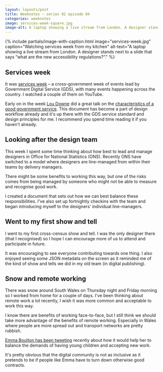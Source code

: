 ```yaml
---
layout: layouts/post
title: Weeknotes – series 02 episode 04
categories: weeknotes
image: services-week-square.jpg
image-alt: A laptop showing a live stream from London. A designer stands next to a slide that says “what are the new accessibility regulations?”.
---
```


{% include partials/image-with-caption.html
  image="services-week.jpg"
  caption="Watching services week from my kitchen"
  alt-text="A laptop showing a live stream from London. A designer stands next to a slide that says “what are the new accessibility regulations?”."
  %}

## Services week

It was [services week](https://gds.blog.gov.uk/2019/02/01/in-case-you-missed-it-what-happened-during-services-week/) – a cross-government week of events lead by Government Digital Service (GDS), with many events happening across the country. I watched a couple of them on YouTube.

Early on in the week [Lou Downe](https://twitter.com/LouiseDowne) did a great talk on the [characteristics of a good government service](https://www.gov.uk/service-manual/design/introduction-designing-government-services). This document has become a part of design workflow already and it's up there with the GDS service standard and design principles for me. I recommend you spend time reading it if you haven't already.

## Looking after the design team

This week I spent some time thinking about how best to lead and manage designers in Office for National Statistics (ONS). Recently ONS have switched to a model where designers are line-managed from within their teams by delivery managers.

There might be some benefits to working this way, but one of the risks comes from being managed by someone who might not be able to measure and recognise good work.

I created a document that sets out how we can best balance these responsibilities. I've also set up fortnightly checkins with the team and began introducing myself to the designers' individual line-managers.

## Went to my first show and tell

I went to my first cross-census show and tell. I was the only designer there (that I recognised) so I hope I can encourage more of us to attend and participate in future.

It was encouraging to see everyone contributing towards one thing. I also enjoyed seeing some JSON metadata on the screen as it reminded me of the kind of show and tells we did in my old team (in digital publishing).

## Snow and remote working

There was snow around South Wales on Thursday night and Friday morning so I worked from home for a couple of days. I've been thinking about remote work a lot recently, I wish it was more common and acceptable to work this way.

I know there are benefits of working face-to-face, but I still think we should take more advantage of the benefits of remote working. Especially in Wales where people are more spread out and transport networks are pretty rubbish.

[Emma Boulton has been tweeting](https://twitter.com/emmaboulton/status/1090587439838777345) recently about how it would help her to balance the demands of having young children and accepting new work.

It's pretty obvious that the digital community is not as inclusive as it pretends to be if people like Emma have to turn down otherwise good contracts.
